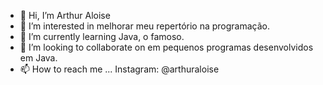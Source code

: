 - 👋 Hi, I’m Arthur Aloise
- 👀 I’m interested in melhorar meu repertório na programação.
- 🌱 I’m currently learning Java, o famoso.
- 💞️ I’m looking to collaborate on em pequenos programas desenvolvidos em Java.
- 📫 How to reach me ... Instagram: @arthuraloise

<!---
ArthurAloise/ArthurAloise is a ✨ special ✨ repository because its `README.md` (this file) appears on your GitHub profile.
You can click the Preview link to take a look at your changes.
--->

